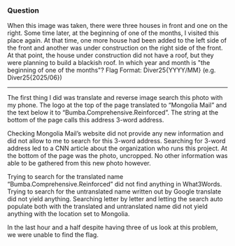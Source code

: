 ### Question
When this image was taken, there were three houses in front and one on the right.
Some time later, at the beginning of one of the months, I visited this place again. At that time, one more house had been added to the left side of the front and another was under construction on the right side of the front. At that point, the house under construction did not have a roof, but they were planning to build a blackish roof. In which year and month is "the beginning of one of the months"?
Flag Format: Diver25{YYYY/MM} (e.g. Diver25{2025/06})

---------------------------------------------------

The first thing I did was translate and reverse image search this photo with my phone. The logo at the top of the page translated to “Mongolia Mail” and the text below it to “Bumba.Comprehensive.Reinforced”. The string at the bottom of the page calls this address 3-word address.

Checking Mongolia Mail’s website did not provide any new information and did not allow to me to search for this 3-word address. Searching for 3-word address led to a CNN article about the organization who runs this project. At the bottom of the page was the photo, uncropped. No other information was able to be gathered from this new photo however.

Trying to search for the translated name “Bumba.Comprehensive.Reinforced” did not find anything in What3Words. Trying to search for the untranslated name written out by Google translate did not yield anything. Searching letter by letter and letting the search auto populate both with the translated and untranslated name did not yield anything with the location set to Mongolia.

In the last hour and a half despite having three of us look at this problem, we were unable to find the flag. 
